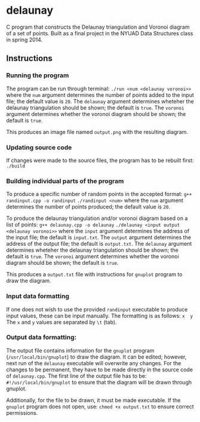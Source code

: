 # delaunay
C program that constructs the Delaunay triangulation and Voronoi diagram of a set of points. Built as a final project in the NYUAD Data Structures class in spring 2014.

## Instructions
### Running the program
The program can be run through terminal:
`./run <num <delaunay voronoi>>`
where the `num` argument determines the number of points added to the input file; the default value is `20`.
The `delaunay` argument determines wheteher the delaunay triangulation should be shown; the default is `true`.
The `voronoi` argument determines whether the voronoi diagram should be shown; the default is `true`.

This produces an image file named `output.png` with the resulting diagram.

### Updating source code
If changes were made to the source files, the program has to be rebuilt first:
`./build`

### Building individual parts of the program
To produce a specific number of random points in the accepted format:
`g++ randinput.cpp -o randinput`
`./randinput <num>`
where the `num` argument determines the number of points produced; the default value is `20`.

To produce the delaunay triangulation and/or voronoi diagram based on a list of points:
`g++ delaunay.cpp -o delaunay`
`./delaunay <input output <delaunay voronoi>>`
where the `input` argument determines the address of the input file; the default is `input.txt`.
The `output` argument determines the address of the output file; the default is `output.txt`.
The `delaunay` argument determines wheteher the delaunay triangulation should be shown; the default is `true`.
The `voronoi` argument determines whether the voronoi diagram should be shown; the default is `true`.

This produces a `output.txt` file with instructions for `gnuplot` program to draw the diagram.

### Input data formatting
If one does not wish to use the provided `randinput` executable to produce input values, these can be input manually. The formatting is as follows:
`x	y`
The `x` and `y` values are separated by `\t` (tab).


### Output data formatting:
The output file contains information for the `gnuplot` program (`/usr/local/bin/gnuplot`) to draw the diagram. It can be edited; however, next run of the `delaunay` executable will overwrite any changes. For the changes to be permanent, they have to be made directly in the source code of `delaunay.cpp`. The first line of the output file has to be:
`#!/usr/local/bin/gnuplot`
to ensure that the diagram will be drawn through gnuplot.

Additionally, for the file to be drawn, it must be made executable. If the `gnuplot` program does not open, use:
`chmod +x output.txt`
to ensure correct permissions.